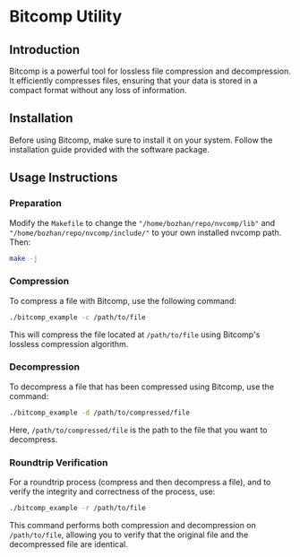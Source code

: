 # Bitcomp Utility

## Introduction
Bitcomp is a powerful tool for lossless file compression and decompression. It efficiently compresses files, ensuring that your data is stored in a compact format without any loss of information.

## Installation
Before using Bitcomp, make sure to install it on your system. Follow the installation guide provided with the software package.

## Usage Instructions

### Preparation

Modify the `Makefile` to change the `"/home/bozhan/repo/nvcomp/lib"` and `"/home/bozhan/repo/nvcomp/include/"` to your own installed nvcomp path. Then:

```bash
make -j
```


### Compression
To compress a file with Bitcomp, use the following command:

```bash
./bitcomp_example -c /path/to/file
```

This will compress the file located at `/path/to/file` using Bitcomp's lossless compression algorithm.

### Decompression
To decompress a file that has been compressed using Bitcomp, use the command:

```bash
./bitcomp_example -d /path/to/compressed/file
```

Here, `/path/to/compressed/file` is the path to the file that you want to decompress.

### Roundtrip Verification
For a roundtrip process (compress and then decompress a file), and to verify the integrity and correctness of the process, use:

```bash
./bitcomp_example -r /path/to/file
```

This command performs both compression and decompression on `/path/to/file`, allowing you to verify that the original file and the decompressed file are identical.
